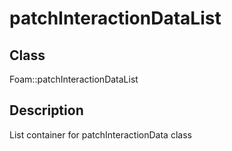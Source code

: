 # patchInteractionDataList 
## Class
Foam::patchInteractionDataList

## Description
List container for patchInteractionData class

